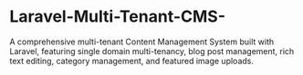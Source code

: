 # Laravel-Multi-Tenant-CMS-
A comprehensive multi-tenant Content Management System built with Laravel, featuring single domain multi-tenancy, blog post management, rich text editing, category management, and featured image uploads.
